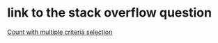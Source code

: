 # link  to the stack overflow question
[Count with multiple criteria selection](https://stackoverflow.com/questions/65372113/count-with-multiple-criteria-selection)

